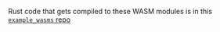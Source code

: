 Rust code that gets compiled to these WASM modules is in this [`example_wasms` repo](https://github.com/Forpee/example_wasms)